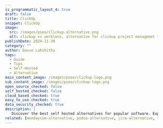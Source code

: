 ```yaml
---
is_programmatic_layout_4: true
draft: false
title: ClickUp
snippet: ClickUp
image:
  src: /images/pseo/clickup-alternative.png
  alt: clickup vs worklenz, alternative for clickup project managemet tool, task management, resource management, productivity, self-hosted
publishDate: 2024-11-30
category: ""
author: Dasun Lakshitha
tags:
  - Guide
  - Tips
  - Self-Hosted
  - Alternative
main_content_image: /images/pseo/clickup-logo.png
sub_content_image: /images/pseo/clickup-logo.png
open_source_checked: false
self_hosted_checked: false
cloud_based_checked: true
easy_to_use_checked: true
data_security_checked: true
description: |
   Discover the best self hosted alternatives for popular software. Explore our comprehensive guides and find the perfect solution for your needs today.
related: [mondaycom-alternative, podio-alternative, jira-alternative, todoist-alternative]
---
```


